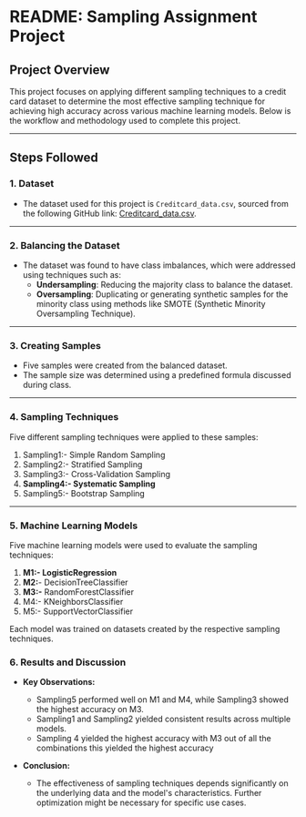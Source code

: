# README: Sampling Assignment Project

## Project Overview

This project focuses on applying different sampling techniques to a credit card dataset to determine the most effective sampling technique for achieving high accuracy across various machine learning models. Below is the workflow and methodology used to complete this project.

---

## Steps Followed

### 1. **Dataset**

- The dataset used for this project is `Creditcard_data.csv`, sourced from the following GitHub link: [Creditcard\_data.csv](https://github.com/AnjulaMehto/Sampling_Assignment/blob/main/Creditcard_data.csv).

---

### 2. **Balancing the Dataset**

- The dataset was found to have class imbalances, which were addressed using techniques such as:
  - **Undersampling**: Reducing the majority class to balance the dataset.
  - **Oversampling**: Duplicating or generating synthetic samples for the minority class using methods like SMOTE (Synthetic Minority Oversampling Technique).

---

### 3. **Creating Samples**

- Five samples were created from the balanced dataset.
- The sample size was determined using a predefined formula discussed during class.

---

### 4. **Sampling Techniques**

Five different sampling techniques were applied to these samples:

1. Sampling1:- Simple Random Sampling
2. Sampling2:- Stratified Sampling
3. Sampling3:- Cross-Validation Sampling
4. **Sampling4:- Systematic Sampling**
5. Sampling5:- Bootstrap Sampling

---

### 5. **Machine Learning Models**

Five machine learning models were used to evaluate the sampling techniques:

1. **M1:- LogisticRegression**
2. **M2:**- DecisionTreeClassifier
3. **M3:-** RandomForestClassifier
4. M4:- KNeighborsClassifier
5. M5:- SupportVectorClassifier 

Each model was trained on datasets created by the respective sampling techniques.

### 6. **Results and Discussion**

- **Key Observations:**

  - Sampling5 performed well on M1 and M4, while Sampling3 showed the highest accuracy on M3.
  - Sampling1 and Sampling2 yielded consistent results across multiple models.
  - Sampling 4 yielded the highest accuracy with M3 out of all the combinations this yielded the highest accuracy 

- **Conclusion:**

  - The effectiveness of sampling techniques depends significantly on the underlying data and the model's characteristics. Further optimization might be necessary for specific use cases.

